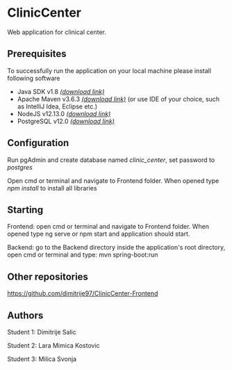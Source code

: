 # ClinicCenter

Web application for clinical center.

## Prerequisites

To successfully run the application on your local machine please install following software

* Java SDK v1.8 [*(download link)*](https://www.oracle.com/technetwork/java/javase/downloads/jdk8-downloads-2133151.html)
* Apache Maven v3.6.3 [*(download link)*](https://maven.apache.org/download.cgi) (or use IDE of your choice, such as IntelliJ Idea, Eclipse etc.)
* NodeJS v12.13.0 [*(download link)*](https://nodejs.org/en/blog/release/v12.13.0/)
* PostgreSQL v12.0 [*(download link)*](https://www.postgresql.org/download/)

## Configuration

Run pgAdmin and create database named *clinic_center*, set password to *postgres*

Open cmd or terminal and navigate to Frontend folder. When opened type *npm install* to install all libraries

## Starting

Frontend: open cmd or terminal and navigate to Frontend folder. When opened type ng serve or npm start and application should start.

Backend: go to the Backend directory inside the application's root directory, open cmd or terminal and type: mvn spring-boot:run

## Other repositories
https://github.com/dimitrije97/ClinicCenter-Frontend

## Authors
Student 1: Dimitrije Salic

Student 2: Lara Mimica Kostovic

Student 3: Milica Svonja

